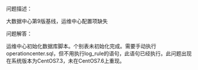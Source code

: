 问题描述：

大数据中心第9版基线，运维中心配置项缺失

问题解答：

运维中心初始化数据库脚本。个别表未初始化完成。需要手动执行operationcenter.sql，但不用执行log_rule的语句，此语句已经执行。此问题出现在系统版本为CentOS7.3，未在CentOS7.6上重现。